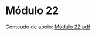 # Módulo 22

Conteudo de apoio: [Módulo 22.pdf](https://github.com/michelecodes/backend-modulo-22/files/14167820/Modulo.22.pdf)
